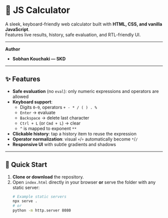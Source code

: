 # 🧮 JS Calculator

A sleek, keyboard-friendly web calculator built with **HTML, CSS, and vanilla JavaScript**.  
Features live results, history, safe evaluation, and RTL-friendly UI.

---
**Author**
- **Sobhan Kouchaki — SKD**

---
## ✨ Features

- **Safe evaluation** (no `eval`): only numeric expressions and operators are allowed
- **Keyboard support**:
  - Digits `0–9`, operators `+ - * / ( ) . %`
  - `Enter` → evaluate
  - `Backspace` → delete last character
  - `Ctrl + L` (or `Cmd + L`) → clear
  - `^` is mapped to exponent `**`
- **Clickable history**: tap a history item to reuse the expression
- **Operator normalization**: visual `×`/`÷` automatically become `*`/`/`
- **Responsive UI** with subtle gradients and shadows

---

## 🚀 Quick Start

1. **Clone or download** the repository.
2. Open `index.html` directly in your browser **or** serve the folder with any static server:
   ```bash
   # Example static servers
   npx serve .
   # or
   python -m http.server 8080
